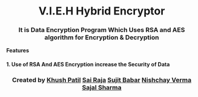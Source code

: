<h1 align="center">V.I.E.H Hybrid Encryptor</h1>

<h3 align="center"> It is Data Encryption Program Which Uses RSA and AES algorithm for Encryption & Decryption</h3>

**Features**
<h4>1. Use of RSA And AES Encryption increase the Security of Data </h4>

<h3 align="center"> Created by <a href="https://github.com/AssassinK786"><b>Khush Patil</b></a> <a href="https://github.com/QSurge"><b>Sai Raja</b></a> <a href="https://github.com/sujitbabar"><b>Sujit Babar</b></a> <a href="https://github.com/nishchay-0730"><b>Nishchay Verma</b></a> <a href="https://github.com/sajal55"><b>Sajal Sharma</b></a></h3> 
